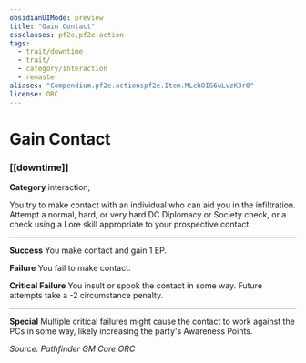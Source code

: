 ```yaml
---
obsidianUIMode: preview
title: "Gain Contact"
cssclasses: pf2e,pf2e-action
tags:
  - trait/downtime
  - trait/
  - category/interaction
  - remaster
aliases: "Compendium.pf2e.actionspf2e.Item.MLchOIG6uLvzK3r0"
license: ORC
---
```

# Gain Contact

### [[downtime]]

**Category** interaction; 




You try to make contact with an individual who can aid you in the infiltration. Attempt a normal, hard, or very hard DC Diplomacy or Society check, or a check using a Lore skill appropriate to your prospective contact.

* * *

**Success** You make contact and gain 1 EP.

**Failure** You fail to make contact.

**Critical Failure** You insult or spook the contact in some way. Future attempts take a -2 circumstance penalty.

* * *

**Special** Multiple critical failures might cause the contact to work against the PCs in some way, likely increasing the party's Awareness Points.

*Source: Pathfinder GM Core*
*ORC*